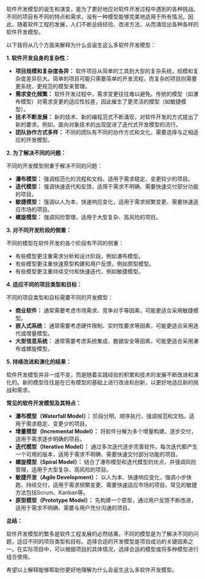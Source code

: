 软件开发模型的诞生和演变，是为了更好地应对软件开发过程中遇到的各种挑战。不同的项目有不同的特点和需求，没有一种模型能够完美地适用于所有情况。因此，随着软件工程的发展，人们不断总结经验、改进方法，从而涌现出各种各样的软件开发模型。

以下我将从几个方面来解释为什么会诞生这么多软件开发模型：

**1. 软件开发自身的复杂性：**

- **项目规模和复杂度各异：** 软件项目从简单的工具到大型的复杂系统，规模和复杂度差异巨大。简单的项目可能只需要简单的开发流程，而复杂的项目则需要更系统、更规范的模型来管理。
- **需求变化频繁：** 软件开发过程中，需求变更往往难以避免。传统的模型（如瀑布模型）对需求变更的适应性较差，因此催生了更灵活的模型（如敏捷模型）。
- **技术不断发展：** 新的技术、新的编程范式不断涌现，对软件开发的方式提出了新的要求。例如，面向对象技术的出现促进了迭代式开发模型的流行。
- **团队协作方式多样：** 不同的团队有不同的协作方式和文化，需要选择与之相适应的开发模型。

**2. 为了解决不同的问题：**

不同的开发模型侧重于解决不同的问题：

- **瀑布模型：** 强调规范化的流程和文档，适用于需求稳定、变更较少的项目。
- **迭代模型：** 强调快速迭代和反馈，适用于需求不明确、需要快速交付部分功能的项目。
- **敏捷模型：** 强调以人为本、快速响应变化，适用于需求频繁变更、需要快速适应市场的项目。
- **螺旋模型：** 强调风险管理，适用于大型复杂、高风险的项目。

**3. 对不同开发阶段的侧重：**

不同的模型在软件开发的各个阶段有不同的侧重：

- 有些模型更注重需求分析和设计阶段，例如瀑布模型。
- 有些模型更注重快速原型构建和用户反馈，例如原型模型。
- 有些模型更注重持续交付和快速迭代，例如敏捷模型。

**4. 适应不同的项目类型和目标：**

不同的项目类型和目标需要不同的开发模型：

- **商业软件：** 通常需要考虑市场需求、竞争对手等因素，可能更适合采用敏捷模型。
- **嵌入式系统：** 通常需要考虑硬件限制、实时性要求等因素，可能更适合采用迭代或增量模型。
- **大型信息系统：** 通常需要考虑系统集成、数据安全等因素，可能更适合采用瀑布或螺旋模型。

**5. 持续改进和演化的结果：**

软件开发模型并非一成不变，而是随着实践经验的积累和技术的发展不断改进和演化的。新的模型往往是在已有模型的基础上进行改进和创新，以更好地适应新的挑战和需求。

**常见的软件开发模型及其特点：**

- **瀑布模型（Waterfall Model）：** 阶段分明、顺序执行，强调规范和文档，适用于需求稳定、变更少的项目。
- **增量模型（Incremental Model）：** 将软件分解为多个增量构建，逐步交付，适用于需求逐步明确的项目。
- **迭代模型（Iterative Model）：** 通过多次迭代逐步完善软件，每次迭代都产生一个可用的版本，适用于需求不明确、需要快速交付部分功能的项目。
- **螺旋模型（Spiral Model）：** 结合了瀑布模型和迭代模型的优点，并强调风险管理，适用于大型复杂、高风险的项目。
- **敏捷开发（Agile Development）：** 以人为本、快速响应变化，强调小步快跑、持续交付，适用于需求频繁变更、需要快速适应市场的项目。常见的敏捷方法包括Scrum、Kanban等。
- **原型模型（Prototype Model）：** 先构建一个原型，通过用户反馈不断改进，适用于需求不明确、需要与用户充分沟通的项目。

**总结：**

软件开发模型的繁多是软件工程发展的必然结果。不同的模型是为了解决不同的问题，适应不同的项目类型和目标。选择合适的开发模型是项目成功的关键因素之一。在实际项目中，可以根据项目的具体情况，选择合适的模型或将多种模型进行组合使用。

希望以上解释能够帮助你更好地理解为什么会诞生这么多软件开发模型。